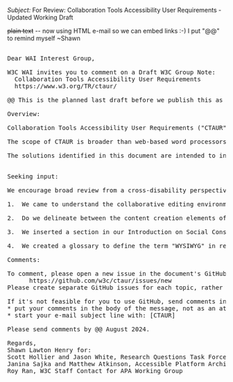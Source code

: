_Subject:_ For Review: Collaboration Tools Accessibility User Requirements - Updated Working Draft

<s>plain text</s> -- now using HTML e-mail so we can embed links :-) I put "@@" to remind myself ~Shawn

<pre>

Dear WAI Interest Group,

W3C WAI invites you to comment on a Draft W3C Group Note:
  Collaboration Tools Accessibility User Requirements
  https://www.w3.org/TR/ctaur/

@@ This is the planned last draft before we publish this as a W3C Group Note.  

Overview:

Collaboration Tools Accessibility User Requirements ("CTAUR") covers accessibility user needs, requirements, and scenarios for collaborative content creation and development tools. It addresses features and capabilities unique to interactive, real-time, or asynchronous collaborative applications. This includes co-editing, revision tracking, and in-line comments.

The scope of CTAUR is broader than web-based word processors; it encompasses a variety of applications across diverse hardware and software environments to comprehensively address accessibility in collaborative editing technologies.

The solutions identified in this document are intended to influence the evolution of future accessibility guidelines, technical specifications, or features of collaboration tools and assistive technologies. They are relevant to software developers who contribute to developing the collaborative experience.


Seeking input:

We encourage broad review from a cross-disability perspective. This draft incorporates substantial revisions made in response to comments on the previous Working Drafts by various stakeholders, including especially the Cognitive and Learning Disabilities Accessibility (COGA) Task Force @@ https://www.w3.org/groups/tf/cognitive-a11y-tf. These comments led to the addition of significant requirements as well as to clarification of the document's scope. We especially request comments on the following four questions:

1.  We came to understand the collaborative editing environment in terms of managing complexity. We observed that many word processing, spread sheet, software development, and media development environments are themselves intrinsically complex. To this, collaborative tooling adds a further layer of complexity: the management of proposed, accepted, and rejected edits from multiple participants. Does this framing make sense? Is its importance clearly communicated by the document?

2.  Do we delineate between the content creation elements of software and those relating to managing collaboration sufficiently? Is the distinction meaningfully communicated? Do you agree with this scoping?

3.  We inserted a section in our Introduction on Social Considerations. This brief section is included to communicate which stakeholders we regard responsible for which aspects of collaborative efforts. Is this helpful?

4.  We created a glossary to define the term "WYSIWYG" in response to a comment.  Are there other terms we use you would like defined in the glossary?

Comments:

To comment, please open a new issue in the document's GitHub repository:
      https://github.com/w3c/ctaur/issues/new
Please create separate GitHub issues for each topic, rather than commenting on multiple topics in a single issue.

If it's not feasible for you to use GitHub, send comments in e-mail to: public-rqtf@w3.org. Please:
* put your comments in the body of the message, not as an attachment
* start your e-mail subject line with: [CTAUR]

Please send comments by @@ August 2024.

Regards,
Shawn Lawton Henry for:
Scott Hollier and Jason White, Research Questions Task Force (RQTF) Facilitators
Janina Sajka and Matthew Atkinson, Accessible Platform Architectures (APA) Working Group Co-Chairs
Roy Ran, W3C Staff Contact for APA Working Group

</pre>

